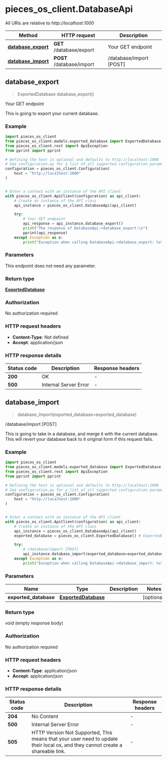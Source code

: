 # pieces_os_client.DatabaseApi

All URIs are relative to *http://localhost:1000*

Method | HTTP request | Description
------------- | ------------- | -------------
[**database_export**](DatabaseApi#database_export) | **GET** /database/export | Your GET endpoint
[**database_import**](DatabaseApi#database_import) | **POST** /database/import | /database/import [POST]


## **database_export**
> ExportedDatabase database_export()

Your GET endpoint

This is going to export your current database.

### Example


```python
import pieces_os_client
from pieces_os_client.models.exported_database import ExportedDatabase
from pieces_os_client.rest import ApiException
from pprint import pprint

# Defining the host is optional and defaults to http://localhost:1000
# See configuration.py for a list of all supported configuration parameters.
configuration = pieces_os_client.Configuration(
    host = "http://localhost:1000"
)


# Enter a context with an instance of the API client
with pieces_os_client.ApiClient(configuration) as api_client:
    # Create an instance of the API class
    api_instance = pieces_os_client.DatabaseApi(api_client)

    try:
        # Your GET endpoint
        api_response = api_instance.database_export()
        print("The response of DatabaseApi->database_export:\n")
        pprint(api_response)
    except Exception as e:
        print("Exception when calling DatabaseApi->database_export: %s\n" % e)
```



### Parameters

This endpoint does not need any parameter.

### Return type

[**ExportedDatabase**](ExportedDatabase)

### Authorization

No authorization required

### HTTP request headers

 - **Content-Type**: Not defined
 - **Accept**: application/json

### HTTP response details

| Status code | Description | Response headers |
|-------------|-------------|------------------|
**200** | OK |  -  |
**500** | Internal Server Error |  -  |



## **database_import**
> database_import(exported_database=exported_database)

/database/import [POST]

This is going to take in a database, and merge it with the current database. This will revert your database back to it original form if this request fails.

### Example


```python
import pieces_os_client
from pieces_os_client.models.exported_database import ExportedDatabase
from pieces_os_client.rest import ApiException
from pprint import pprint

# Defining the host is optional and defaults to http://localhost:1000
# See configuration.py for a list of all supported configuration parameters.
configuration = pieces_os_client.Configuration(
    host = "http://localhost:1000"
)


# Enter a context with an instance of the API client
with pieces_os_client.ApiClient(configuration) as api_client:
    # Create an instance of the API class
    api_instance = pieces_os_client.DatabaseApi(api_client)
    exported_database = pieces_os_client.ExportedDatabase() # ExportedDatabase |  (optional)

    try:
        # /database/import [POST]
        api_instance.database_import(exported_database=exported_database)
    except Exception as e:
        print("Exception when calling DatabaseApi->database_import: %s\n" % e)
```



### Parameters


Name | Type | Description  | Notes
------------- | ------------- | ------------- | -------------
 **exported_database** | [**ExportedDatabase**](ExportedDatabase)|  | [optional] 

### Return type

void (empty response body)

### Authorization

No authorization required

### HTTP request headers

 - **Content-Type**: application/json
 - **Accept**: application/json

### HTTP response details

| Status code | Description | Response headers |
|-------------|-------------|------------------|
**204** | No Content |  -  |
**500** | Internal Server Error |  -  |
**505** | HTTP Version Not Supported, This means that your user need to update their local os, and they cannot create a shareable link. |  -  |



